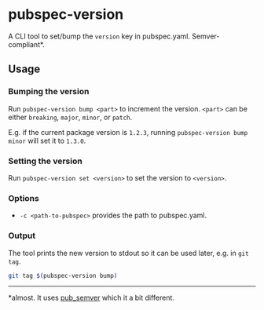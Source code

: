 # pubspec-version
A CLI tool to set/bump the `version` key in pubspec.yaml. Semver-compliant*.

## Usage
### Bumping the version
Run `pubspec-version bump <part>` to increment the version. 
`<part>` can be either `breaking`, `major`, `minor`, or `patch`.

E.g. if the current package version is `1.2.3`, running `pubspec-version bump minor` will set it to `1.3.0`.

### Setting the version
Run `pubspec-version set <version>` to set the version to `<version>`.

### Options
- `-c <path-to-pubspec>` provides the path to pubspec.yaml.

### Output
The tool prints the new version to stdout so it can be used later, e.g. in `git tag`.
```bash
git tag $(pubspec-version bump)
```

___
*almost. It uses [pub_semver](https://pub.dartlang.org/packages/pub_semver) which it a bit different.
